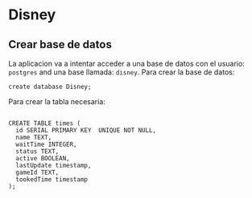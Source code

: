 # Disney

## Crear base de datos

La aplicacion va a intentar acceder a una base de datos con el usuario: `postgres` and una base llamada: `disney`.
Para crear la base de datos:
```
create database Disney;
```
Para crear la tabla necesaria:
```

CREATE TABLE times (
  id SERIAL PRIMARY KEY  UNIQUE NOT NULL,
  name TEXT,
  waitTime INTEGER,
  status TEXT,
  active BOOLEAN,
  lastUpdate timestamp,
  gameId TEXT,
  tookedTime timestamp
);
```
